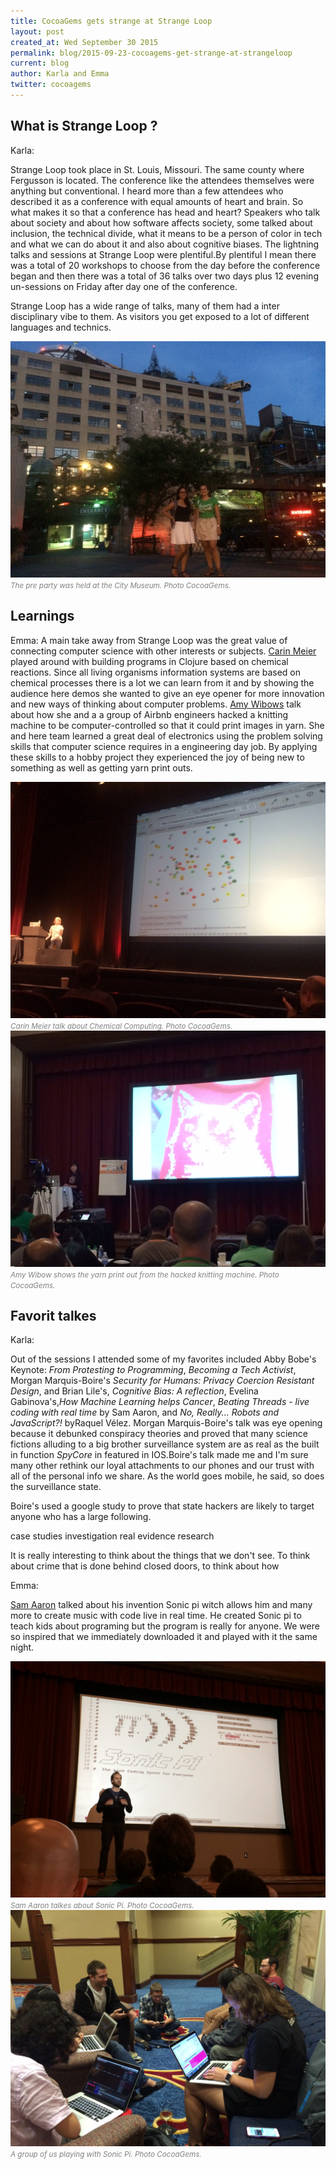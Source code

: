 ```yaml
---
title: CocoaGems gets strange at Strange Loop
layout: post
created_at: Wed September 30 2015
permalink: blog/2015-09-23-cocoagems-get-strange-at-strangeloop
current: blog
author: Karla and Emma
twitter: cocoagems
---
```



## What is Strange Loop ?

Karla:

Strange Loop took place in St. Louis, Missouri. The same county where Fergusson is located. The conference like the attendees themselves were anything but conventional. I heard more than a few attendees who described it as a conference with equal amounts of heart and brain. So what makes it so that a conference has head and heart? Speakers who talk about society and about how software affects society, some talked about inclusion, the technical divide, what it means to be a person of color in tech and what we can do about it and also about cognitive biases. The lightning talks and sessions at Strange Loop were plentiful.By plentiful I mean there was a total of 20 workshops to choose from the day before the conference began and then there was a total of 36 talks over two days plus 12 evening un-sessions on Friday after day one of the conference.


Strange Loop has a wide range of talks, many of them had a inter disciplinary vibe to them. As visitors you get exposed to a lot of different languages and technics.

<img src="/img/blog/2015/CG_SL_preparty.JPG" alt="Team CocoaGems">
<br><font color="grey"><small><i> The pre party was held at the City Museum. Photo CocoaGems.</i></small></font>

## Learnings


Emma:
A main take away from Strange Loop was the great value of connecting computer science with other interests or subjects. [Carin Meier](http://www.thestrangeloop.com/2015/unconventional-programming-with-chemical-computing.html) played around with building programs in Clojure based on chemical reactions. Since all living organisms information systems are based on chemical processes there is a lot we can learn from it and by showing the audience here demos she wanted to give an eye opener for more innovation and new ways of thinking about computer problems. [Amy Wibows](http://www.thestrangeloop.com/2015/sweaters-as-a-service.html) talk about how she and a a group of Airbnb engineers hacked a knitting machine to be computer-controlled so that it could print images in yarn. She and here team learned a great deal of electronics using the problem solving skills that computer science requires in a engineering day job. By applying these skills to a hobby project they experienced the joy of being new to something as well as getting yarn print outs.

<img src="/img/blog/2015/CG_SL_chemical.JPG" alt="Team CocoaGems">
<br><font color="grey"><small><i> Carin Meier talk about Chemical Computing. Photo CocoaGems.</i></small></font>

<img src="/img/blog/2015/CG_SL_knitting.JPG" alt="Team CocoaGems">
<br><font color="grey"><small><i> Amy Wibow shows the yarn print out from the hacked knitting machine. Photo CocoaGems.</i></small></font>

## Favorit talkes

Karla:

Out of the sessions I attended some of my favorites included Abby Bobe's Keynote: *From Protesting to Programming*, *Becoming a Tech Activist*, Morgan Marquis-Boire's *Security for Humans: Privacy Coercion Resistant Design*, and Brian Lile's, *Cognitive Bias: A reflection*, Evelina Gabinova's,*How Machine Learning helps Cancer*, *Beating Threads - live coding with real time* by
Sam Aaron, and *No, Really... Robots and JavaScript?!* byRaquel Vélez. Morgan Marquis-Boire's talk was eye opening because it debunked  conspiracy theories and proved that many science fictions alluding to a big brother surveillance system are as real as the built in function *SpyCore* in featured in IOS.Boire's talk made me and I'm sure many other rethink our loyal attachments to our phones and our trust with all of the personal info we share. As the world goes mobile, he said, so does the surveillance state.


Boire's used a google study to prove that state hackers are likely to target anyone who has a large following.

case studies
investigation
real evidence
research


It is really interesting to think about the things that we don't see.
To think about crime that is done behind closed doors, to think about how




Emma:

[Sam Aaron](http://www.thestrangeloop.com/2015/beating-threads---live-coding-with-real-time.html) talked about his invention Sonic pi witch allows him and many more to create music with code live in real time. He created Sonic pi to teach kids about programing but the program is really for anyone. We were so inspired that we immediately downloaded it and played with it the same night.

<img src="/img/blog/2015/CG_SL_SonicPi.JPG" alt="Team CocoaGems">
<br><font color="grey"><small><i> Sam Aaron talkes about Sonic Pi. Photo CocoaGems.</i></small></font>

<img src="/img/blog/2015/CG_SL_SonicPiPlay.JPG" alt="Team CocoaGems">
<br><font color="grey"><small><i> A group of us playing with Sonic Pi. Photo CocoaGems.</i></small></font>
